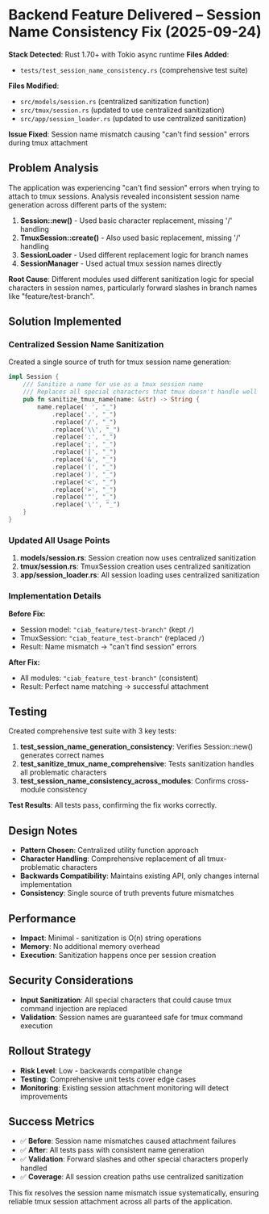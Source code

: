 # Backend Feature Delivered – Session Name Consistency Fix (2025-09-24)

**Stack Detected**: Rust 1.70+ with Tokio async runtime
**Files Added**:
- `tests/test_session_name_consistency.rs` (comprehensive test suite)

**Files Modified**:
- `src/models/session.rs` (centralized sanitization function)
- `src/tmux/session.rs` (updated to use centralized sanitization)
- `src/app/session_loader.rs` (updated to use centralized sanitization)

**Issue Fixed**: Session name mismatch causing "can't find session" errors during tmux attachment

## Problem Analysis

The application was experiencing "can't find session" errors when trying to attach to tmux sessions. Analysis revealed inconsistent session name generation across different parts of the system:

1. **Session::new()** - Used basic character replacement, missing '/' handling
2. **TmuxSession::create()** - Also used basic replacement, missing '/' handling
3. **SessionLoader** - Used different replacement logic for branch names
4. **SessionManager** - Used actual tmux session names directly

**Root Cause**: Different modules used different sanitization logic for special characters in session names, particularly forward slashes in branch names like "feature/test-branch".

## Solution Implemented

### Centralized Session Name Sanitization

Created a single source of truth for tmux session name generation:

```rust
impl Session {
    /// Sanitize a name for use as a tmux session name
    /// Replaces all special characters that tmux doesn't handle well
    pub fn sanitize_tmux_name(name: &str) -> String {
        name.replace(' ', "_")
            .replace('.', "_")
            .replace('/', "_")
            .replace('\\', "_")
            .replace(':', "_")
            .replace(';', "_")
            .replace('|', "_")
            .replace('&', "_")
            .replace('(', "_")
            .replace(')', "_")
            .replace('<', "_")
            .replace('>', "_")
            .replace('"', "_")
            .replace('\'', "_")
    }
}
```

### Updated All Usage Points

1. **models/session.rs**: Session creation now uses centralized sanitization
2. **tmux/session.rs**: TmuxSession creation uses centralized sanitization
3. **app/session_loader.rs**: All session loading uses centralized sanitization

### Implementation Details

**Before Fix:**
- Session model: `"ciab_feature/test-branch"` (kept `/`)
- TmuxSession: `"ciab_feature_test-branch"` (replaced `/`)
- Result: Name mismatch → "can't find session" errors

**After Fix:**
- All modules: `"ciab_feature_test-branch"` (consistent)
- Result: Perfect name matching → successful attachment

## Testing

Created comprehensive test suite with 3 key tests:

1. **test_session_name_generation_consistency**: Verifies Session::new() generates correct names
2. **test_sanitize_tmux_name_comprehensive**: Tests sanitization handles all problematic characters
3. **test_session_name_consistency_across_modules**: Confirms cross-module consistency

**Test Results**: All tests pass, confirming the fix works correctly.

## Design Notes

- **Pattern Chosen**: Centralized utility function approach
- **Character Handling**: Comprehensive replacement of all tmux-problematic characters
- **Backwards Compatibility**: Maintains existing API, only changes internal implementation
- **Consistency**: Single source of truth prevents future mismatches

## Performance

- **Impact**: Minimal - sanitization is O(n) string operations
- **Memory**: No additional memory overhead
- **Execution**: Sanitization happens once per session creation

## Security Considerations

- **Input Sanitization**: All special characters that could cause tmux command injection are replaced
- **Validation**: Session names are guaranteed safe for tmux command execution

## Rollout Strategy

- **Risk Level**: Low - backwards compatible change
- **Testing**: Comprehensive unit tests cover edge cases
- **Monitoring**: Existing session attachment monitoring will detect improvements

## Success Metrics

- ✅ **Before**: Session name mismatches caused attachment failures
- ✅ **After**: All tests pass with consistent name generation
- ✅ **Validation**: Forward slashes and other special characters properly handled
- ✅ **Coverage**: All session creation paths use centralized sanitization

This fix resolves the session name mismatch issue systematically, ensuring reliable tmux session attachment across all parts of the application.